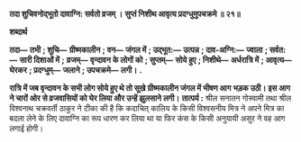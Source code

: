 **तदा शुचिवनोद्भूतो दावाग्नि: सर्वतो व्रजम् ।** **सुप्तं निशीथ आवृत्य प्रदग्धुमुपचक्रमे ॥ २१॥** 

**शब्दार्थ** 

**तदा—** **तभी** **; शुचि—** **ग्रीष्मकालीन** **; वन—** **जंगल में** **; उद्भूत:—** **उत्पन्न** **; दाव-अग्नि:—** **ज्वाला** **; सर्वत:—** **सारी दिशाओं में** **;** **व्रजम्—** **वृन्दावन के लोगों को** **; सुप्तम्—** **सोये हुए** **; निशीथे—** **अर्धरात्रि में** **; आवृत्य—** **घेरकर** **; प्रदग्धुम्—** **जलाने** **; उपचक्रमे—** **लगी।** **.** 

**रात्रि में जब वृन्दावन के सभी लोग सोये हुए थे तो सूखे ग्रीष्मकालीन जंगल में भीषण आग** **भड़क उठी। इस आग ने चारों ओर से व्रजवासियों को घेर लिया और उन्हें झुलसाने लगी।** **तात्पर्य :** श्रील सनातन गोस्वामी तथा श्रील विश्वनाथ चक्रवर्ती ठाकुर ने टीका की है कि कदाचित् कालिय के किसी विश्वसनीय मित्र ने अपने मित्र का बदला लेने के लिए दावाग्नि का रूप धारण कर लिया था या फिर कंस के किसी अनुयायी असुर ने वह आग लगाई होगी।  